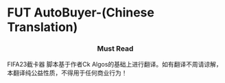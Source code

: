 <h1>FUT AutoBuyer-(Chinese Translation)</h1>
<h3 align="center">
  Must Read
</h3>
FIFA23截卡器
脚本基于作者Ck Algos的基础上进行翻译。如有翻译不周请谅解，本翻译纯公益性质，不得用于任何商业行为！
